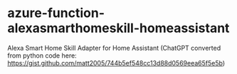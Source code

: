 # azure-function-alexasmarthomeskill-homeassistant
Alexa Smart Home Skill Adapter for Home Assistant (ChatGPT converted from python code here: https://gist.github.com/matt2005/744b5ef548cc13d88d0569eea65f5e5b)
